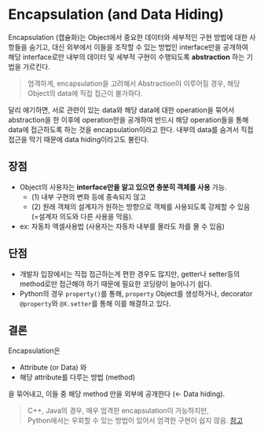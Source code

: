 # Encapsulation (and Data Hiding)

Encapsulation (캡슐화)는 Object에서 중요한 데이터와 세부적인 구현 방법에 대한 사항들을 숨기고, 대신 외부에서 이들을 조작할 수 있는 방법인 interface만을 공개하여 해당 interface로만 내부의 데이터 및 세부적 구현이 수행되도록 **abstraction** 하는 기법을 가르킨다.

> 엄격하게, encapsulation을 고려해서 Abstraction이 이루어질 경우, 해당 Object의 data에 직접 접근이 불가하다.

달리 애기하면, 서로 관련이 있는 data와 해당 data에 대한 operation을 묶어서 abstraction을 한 이후에 operation만을 공개하여 반드시 해당 operation들을 통해 data에 접근하도록 하는 것을 encapsulation이라고 한다. 내부의 data를 숨겨서 직접 접근을 막기 때문에 data hiding이라고도 불린다.

## 장점

- Object의 사용자는 **interface만을 알고 있으면 충분히 객체를 사용** 가능.
    - (1) 내부 구현의 변화 등에 종속되지 않고
    - (2) 원래 객체의 설계자가 원하는 방향으로 객체를 사용되도록 강제할 수 있음 (=설계자 의도와 다른 사용을 막음).
- ex: 자동차 액셀사용법 (사용자는 자동차 내부를 몰라도 차를 몰 수 있음)

## 단점

- 개발자 입장에서는 직접 접근하는게 편한 경우도 많지만, getter나 setter등의 method로만 접근해야 하기 때문에 필요한 코딩량이 늘어나기 쉽다.
- Python의 경우 `property()`를 통해, `property` Object를 생성하거나, decorator `@property`와 `@X.setter`를 통해 이를 해결하고 있다.

## 결론

Encapsulation은

- Attribute (or Data) 와
- 해당 attribute를 다루는 방법 (method)

을 묶어내고, 이들 중 해당 method 만을 외부에 공개한다 (← Data hiding).

> C++, Java의 경우, 매우 엄격한 encapsulation이 가능하지만,  
> Python에서는 우회할 수 있는 방법이 있어서 엄격한 구현이 쉽지 않음. [참고](./oop_3_02_python_encapsulation.md)


